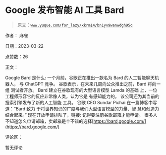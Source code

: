 # Google 发布智能 AI 工具 Bard

> 原文：[`www.yuque.com/for_lazy/xkrm14/bn1yv9wanwdgh95q`](https://www.yuque.com/for_lazy/xkrm14/bn1yv9wanwdgh95q)

作者： 麻雀

日期：2023-03-22

点赞数：26

正文：

Google Bard 是什么: 一个月前，谷歌正在推出一款名为 Bard 的人工智能聊天机器人， 与 ChatGPT 竞争。 谷歌表示，在未来几周向公众推出之前，Bard 将向一组 测试者开放。 Bard 建立在谷歌现有的大型语言模型 Lamda 的基础 上，一位工程师形容它的反应非常像人类，认为它是 有感知能力的。 该公司还为其当前的搜索引擎发布了新的人工智能 工具。 谷歌 CEO Sundar Pichai 在一篇博客中写道：“Bard 致力 于将世界知识的广度与我们大型语言模型的力量、智 慧和创造力结合起来。” 现在开放申请排队了，链接: 记得要注册谷歌邮箱才能申请。 很多人不知道怎么申请邮箱，卖邮箱是个不错的选择[https://bard.google.com/](https://bard.google.com/)

评论区：

暂无评论

